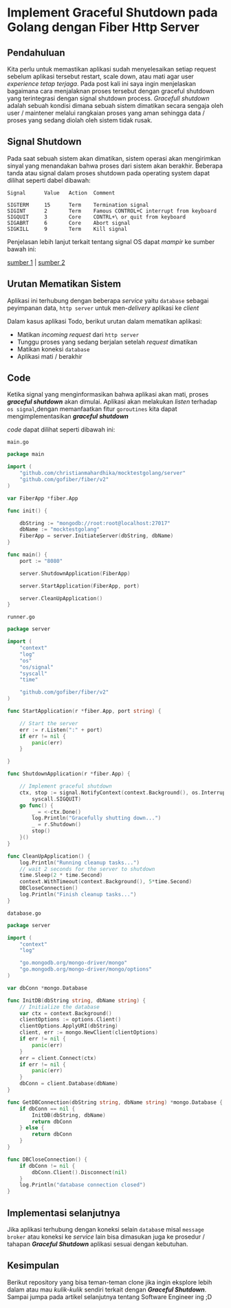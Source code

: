 # Implement Graceful Shutdown pada Golang dengan Fiber Http Server

## **Pendahuluan**

Kita perlu untuk memastikan aplikasi sudah menyelesaikan setiap request sebelum aplikasi tersebut restart, scale down, atau mati agar user *experience tetap terjaga*. Pada post kali ini saya ingin menjelaskan bagaimana cara menjalaknan proses tersebut dengan graceful shutdown yang terintegrasi dengan signal shutdown process. *Gracefull shutdown* adalah sebuah kondisi dimana sebuah sistem dimatikan secara sengaja oleh user / maintener melalui rangkaian proses yang aman sehingga data / proses yang sedang diolah oleh sistem tidak rusak.

## **Signal Shutdown**

Pada saat sebuah sistem akan dimatikan, sistem operasi akan mengirimkan sinyal yang menandakan bahwa proses dari sistem akan berakhir. Beberapa tanda atau signal dalam proses shutdown pada operating system dapat dilihat seperti dabel dibawah:

```text
Signal	    Value	Action	Comment

SIGTERM	    15	    Term	Termination signal
SIGINT  	2	    Term	Famous CONTROL+C interrupt from keyboard
SIGQUIT	    3	    Core	CONTRL+\ or quit from keyboard
SIGABRT	    6	    Core	Abort signal
SIGKILL	    9	    Term	Kill signal
```

Penjelasan lebih lanjut terkait tentang signal OS dapat *mampir* ke sumber bawah ini:

[sumber 1](https://github.com/drbeco/killgracefully) | [sumber 2](https://man7.org/linux/man-pages/man7/signal.7.html)

## **Urutan Mematikan Sistem**

Aplikasi ini terhubung dengan beberapa *service* yaitu `database` sebagai peyimpanan data, `http server` untuk men-*delivery* aplikasi ke *client*

Dalam kasus aplikasi Todo, berikut urutan dalam mematikan aplikasi:

- Matikan *incoming request* dari `http server`
- Tunggu proses yang sedang berjalan setelah *request* dimatikan
- Matikan koneksi `database`
- Aplikasi mati / berakhir
## **Code**

 Ketika signal yang menginformasikan bahwa aplikasi akan mati, proses ***graceful shutdown*** akan dimulai. Aplikasi akan melakukan *listen* terhadap `os signal`,dengan memanfaatkan fitur `goroutines` kita dapat mengimplementasikan ***graceful shutdown*** 

*code* dapat dilihat seperti dibawah ini:

`main.go`

```go
package main

import (
	"github.com/christianmahardhika/mocktestgolang/server"
	"github.com/gofiber/fiber/v2"
)

var FiberApp *fiber.App

func init() {

	dbString := "mongodb://root:root@localhost:27017"
	dbName := "mocktestgolang"
	FiberApp = server.InitiateServer(dbString, dbName)
}

func main() {
	port := "8080"

	server.ShutdownApplication(FiberApp)

	server.StartApplication(FiberApp, port)

	server.CleanUpApplication()
}

```

`runner.go`

```go
package server

import (
	"context"
	"log"
	"os"
	"os/signal"
	"syscall"
	"time"

	"github.com/gofiber/fiber/v2"
)

func StartApplication(r *fiber.App, port string) {

	// Start the server
	err := r.Listen(":" + port)
	if err != nil {
		panic(err)
	}

}

func ShutdownApplication(r *fiber.App) {

	// Implement graceful shutdown
	ctx, stop := signal.NotifyContext(context.Background(), os.Interrupt, syscall.SIGTERM,
		syscall.SIGQUIT)
	go func() {
		_ = <-ctx.Done()
		log.Println("Gracefully shutting down...")
		_ = r.Shutdown()
		stop()
	}()
}

func CleanUpApplication() {
	log.Println("Running cleanup tasks...")
	// wait 2 seconds for the server to shutdown
	time.Sleep(2 * time.Second)
	context.WithTimeout(context.Background(), 5*time.Second)
	DBCloseConnection()
	log.Println("Finish cleanup tasks...")
}
```

`database.go`

```go
package server

import (
	"context"
	"log"

	"go.mongodb.org/mongo-driver/mongo"
	"go.mongodb.org/mongo-driver/mongo/options"
)

var dbConn *mongo.Database

func InitDB(dbString string, dbName string) {
	// Initialize the database
	var ctx = context.Background()
	clientOptions := options.Client()
	clientOptions.ApplyURI(dbString)
	client, err := mongo.NewClient(clientOptions)
	if err != nil {
		panic(err)
	}
	err = client.Connect(ctx)
	if err != nil {
		panic(err)
	}
	dbConn = client.Database(dbName)
}

func GetDBConnection(dbString string, dbName string) *mongo.Database {
	if dbConn == nil {
		InitDB(dbString, dbName)
		return dbConn
	} else {
		return dbConn
	}
}

func DBCloseConnection() {
	if dbConn != nil {
		dbConn.Client().Disconnect(nil)
	}
	log.Println("database connection closed")
}
```

## **Implementasi selanjutnya**

Jika aplikasi terhubung dengan koneksi selain `databas`e misal `message broker` atau koneksi ke *service* lain bisa dimasukan juga ke prosedur / tahapan ***Graceful Shutdown*** aplikasi sesuai dengan kebutuhan.

## **Kesimpulan**

Berikut repository yang bisa teman-teman clone jika ingin eksplore lebih dalam atau mau *kulik-kulik* sendiri terkait dengan ***Graceful Shutdown***. Sampai jumpa pada artikel selanjutnya tentang Software Engineer ing ;D